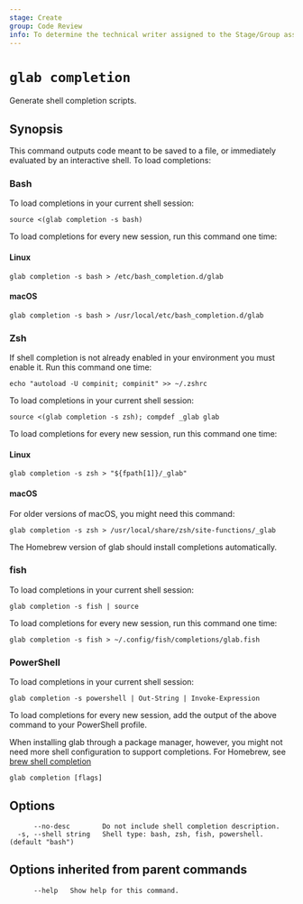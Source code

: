 ```yaml
---
stage: Create
group: Code Review
info: To determine the technical writer assigned to the Stage/Group associated with this page, see https://about.gitlab.com/handbook/product/ux/technical-writing/#assignments
---
```


<!--
This documentation is auto generated by a script.
Please do not edit this file directly. Run `make gen-docs` instead.
-->

# `glab completion`

Generate shell completion scripts.

## Synopsis

This command outputs code meant to be saved to a file, or immediately
evaluated by an interactive shell. To load completions:

### Bash

To load completions in your current shell session:

```shell
source <(glab completion -s bash)
```

To load completions for every new session, run this command one time:

#### Linux

```shell
glab completion -s bash > /etc/bash_completion.d/glab
```

#### macOS

```shell
glab completion -s bash > /usr/local/etc/bash_completion.d/glab
```

### Zsh

If shell completion is not already enabled in your environment you must
enable it. Run this command one time:

```shell
echo "autoload -U compinit; compinit" >> ~/.zshrc
```

To load completions in your current shell session:

```shell
source <(glab completion -s zsh); compdef _glab glab
```

To load completions for every new session, run this command one time:

#### Linux

```shell
glab completion -s zsh > "${fpath[1]}/_glab"
```

#### macOS

For older versions of macOS, you might need this command:

```shell
glab completion -s zsh > /usr/local/share/zsh/site-functions/_glab
```

The Homebrew version of glab should install completions automatically.

### fish

To load completions in your current shell session:

```shell
glab completion -s fish | source
```

To load completions for every new session, run this command one time:

```shell
glab completion -s fish > ~/.config/fish/completions/glab.fish
```

### PowerShell

To load completions in your current shell session:

```shell
glab completion -s powershell | Out-String | Invoke-Expression
```

To load completions for every new session, add the output of the above command
to your PowerShell profile.

When installing glab through a package manager, however, you might not need
more shell configuration to support completions.
For Homebrew, see [brew shell completion](https://docs.brew.sh/Shell-Completion)

```plaintext
glab completion [flags]
```

## Options

```plaintext
      --no-desc        Do not include shell completion description.
  -s, --shell string   Shell type: bash, zsh, fish, powershell. (default "bash")
```

## Options inherited from parent commands

```plaintext
      --help   Show help for this command.
```
